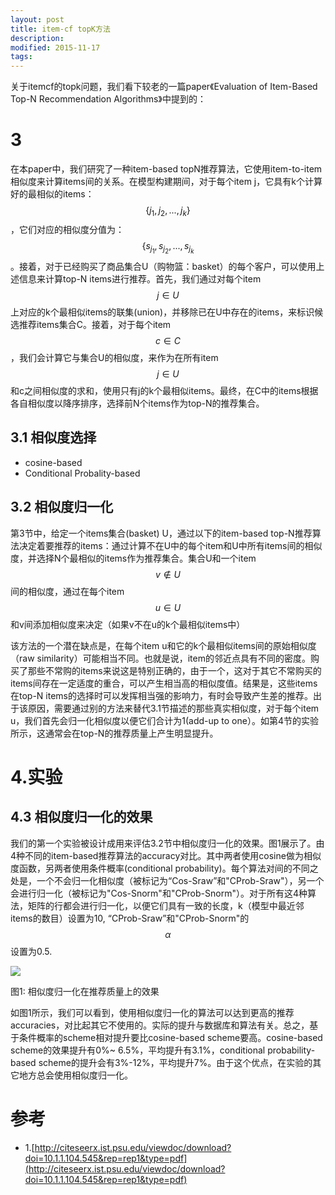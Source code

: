 ```yaml
---
layout: post
title: item-cf topK方法
description: 
modified: 2015-11-17
tags: 
---
```


关于itemcf的topk问题，我们看下较老的一篇paper《Evaluation of Item-Based Top-N Recommendation Algorithms》中提到的：

# 3 

在本paper中，我们研究了一种item-based topN推荐算法，它使用item-to-item相似度来计算items间的关系。在模型构建期间，对于每个item j，它具有k个计算好的最相似的items：$$\lbrace j_1,j_2,...,j_k \rbrace$$，它们对应的相似度分值为：$$\lbrace s_{j_1}, s_{j_2}, ..., s_{j_k}$$。接着，对于已经购买了商品集合U（购物篮：basket）的每个客户，可以使用上述信息来计算top-N items进行推荐。首先，我们通过对每个item $$j \in U$$上对应的k个最相似items的联集(union)，并移除已在U中存在的items，来标识候选推荐items集合C。接着，对于每个item $$c \in C$$，我们会计算它与集合U的相似度，来作为在所有item $$j \in U$$和c之间相似度的求和，使用只有j的k个最相似items。最终，在C中的items根据各自相似度以降序排序，选择前N个items作为top-N的推荐集合。

## 3.1 相似度选择

- cosine-based
- Conditional Probality-based

## 3.2 相似度归一化

第3节中，给定一个items集合(basket) U，通过以下的item-based top-N推荐算法决定着要推荐的items：通过计算不在U中的每个item和U中所有items间的相似度，并选择N个最相似的items作为推荐集合。集合U和一个item $$v \notin U$$间的相似度，通过在每个item $$u \in U$$和v间添加相似度来决定（如果v不在u的k个最相似items中）

该方法的一个潜在缺点是，在每个item u和它的k个最相似items间的原始相似度（raw similarity）可能相当不同。也就是说，item的邻近点具有不同的密度。购买了那些不常购的items来说这是特别正确的，由于一个，这对于其它不常购买的items间存在一定适度的重合，可以产生相当高的相似度值。结果是，这些items在top-N items的选择时可以发挥相当强的影响力，有时会导致产生差的推荐。出于该原因，需要通过别的方法来替代3.1节描述的那些真实相似度，对于每个item u，我们首先会归一化相似度以便它们合计为1(add-up to one）。如第4节的实验所示，这通常会在top-N的推荐质量上产生明显提升。

# 4.实验

## 4.3 相似度归一化的效果

我们的第一个实验被设计成用来评估3.2节中相似度归一化的效果。图1展示了。由4种不同的item-based推荐算法的accuracy对比。其中两者使用cosine做为相似度函数，另两者使用条件概率(conditional probability)。每个算法对间的不同之处是，一个不会归一化相似度（被标记为“Cos-Sraw”和"CProb-Sraw"），另一个会进行归一化（被标记为"Cos-Snorm"和"CProb-Snorm"）。对于所有这4种算法，矩阵的行都会进行归一化，以便它们具有一致的长度，k（模型中最近邻items的数目）设置为10, “CProb-Sraw”和"CProb-Snorm"的$$\alpha$$设置为0.5.

<img src="http://pic.yupoo.com/wangdren23_v/ff95ca3a/9673fa5c.png">

图1: 相似度归一化在推荐质量上的效果

如图1所示，我们可以看到，使用相似度归一化的算法可以达到更高的推荐accuracies，对比起其它不使用的。实际的提升与数据库和算法有关。总之，基于条件概率的scheme相对提升要比cosine-based scheme要高。cosine-based scheme的效果提升有0%~ 6.5%，平均提升有3.1%，conditional probability-based scheme的提升会有3%-12%，平均提升7%。由于这个优点，在实验的其它地方总会使用相似度归一化。

# 参考

- 1.[http://citeseerx.ist.psu.edu/viewdoc/download?doi=10.1.1.104.545&rep=rep1&type=pdf](http://citeseerx.ist.psu.edu/viewdoc/download?doi=10.1.1.104.545&rep=rep1&type=pdf)
